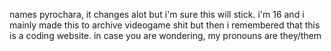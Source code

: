 names pyrochara, it changes alot but i'm sure this will stick.
 i'm 16 and i mainly made this to archive videogame shit but then i remembered that this is a coding website.
 in case you are wondering, my pronouns are they/them
<!---
pyrochara/pyrochara is a ✨ kinda cool ✨ repository because its `README.md` (this file) appears on your GitHub profile.
You can click the Preview link to take a look at your changes or whatever idk.
--->
